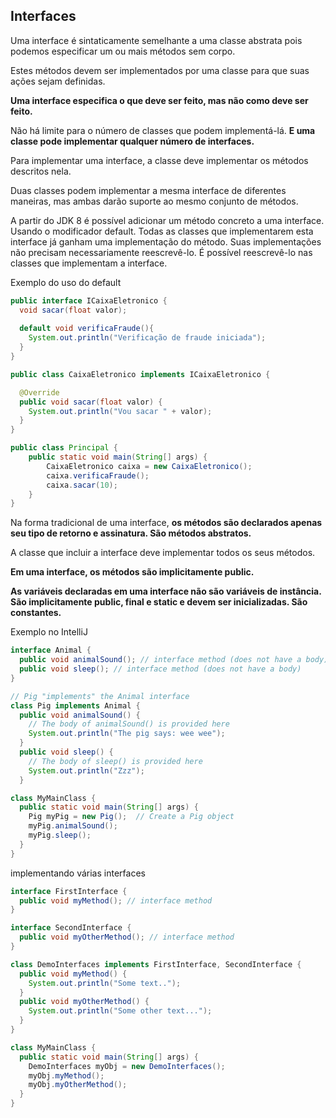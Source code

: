 ## Interfaces

Uma interface é sintaticamente semelhante a uma classe abstrata pois podemos especificar um ou mais métodos sem corpo.

Estes métodos devem ser implementados por uma classe para que suas ações sejam definidas.

**Uma interface especifica o que deve ser feito, mas não como deve ser feito.**

Não há limite para o número de classes que podem implementá-lá. **E uma classe pode implementar qualquer número de interfaces.**

Para implementar uma interface, a classe deve implementar os métodos descritos nela.

Duas classes podem implementar a mesma interface de diferentes maneiras, mas ambas darão suporte ao mesmo conjunto de métodos.

A partir do JDK 8 é possível adicionar um método concreto a uma interface. Usando o modificador default.
    Todas as classes que implementarem esta interface já ganham uma implementação do método.
    Suas implementações não precisam necessariamente reescrevê-lo.
    É possível reescrevê-lo nas classes que implementam a interface.

Exemplo do uso do default

```java
public interface ICaixaEletronico {
  void sacar(float valor);
  
  default void verificaFraude(){
    System.out.println("Verificação de fraude iniciada");
  }
}
```

```java
public class CaixaEletronico implements ICaixaEletronico {

  @Override
  public void sacar(float valor) {
    System.out.println("Vou sacar " + valor);
  }
}
```

```java
public class Principal {
	public static void main(String[] args) {
		CaixaEletronico caixa = new CaixaEletronico();
		caixa.verificaFraude();
		caixa.sacar(10);
	}
}
```

Na forma tradicional de uma interface, **os métodos são declarados apenas seu tipo de retorno e assinatura. São métodos abstratos.**

A classe que incluir a interface deve implementar todos os seus métodos.

**Em uma interface, os métodos são implicitamente public.**

**As variáveis declaradas em uma interface não são variáveis de instância. São implicitamente public, final e static e devem ser inicializadas. São constantes.**

Exemplo no IntelliJ

```java
interface Animal {
  public void animalSound(); // interface method (does not have a body)
  public void sleep(); // interface method (does not have a body)
}
```

```java
// Pig "implements" the Animal interface
class Pig implements Animal {
  public void animalSound() {
    // The body of animalSound() is provided here
    System.out.println("The pig says: wee wee");
  }
  public void sleep() {
    // The body of sleep() is provided here
    System.out.println("Zzz");
  }
```

```java
class MyMainClass {
  public static void main(String[] args) {
    Pig myPig = new Pig();  // Create a Pig object
    myPig.animalSound();
    myPig.sleep();
  }
}
```

implementando várias interfaces

```java
interface FirstInterface {
  public void myMethod(); // interface method
}
```

```java
interface SecondInterface {
  public void myOtherMethod(); // interface method
}
```

```java
class DemoInterfaces implements FirstInterface, SecondInterface {
  public void myMethod() {
    System.out.println("Some text..");
  }
  public void myOtherMethod() {
    System.out.println("Some other text...");
  }
}
```

```java
class MyMainClass {
  public static void main(String[] args) {
    DemoInterfaces myObj = new DemoInterfaces();
    myObj.myMethod();
    myObj.myOtherMethod();
  }
}
```
